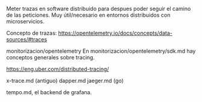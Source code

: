 Meter trazas en software distribuido para despues poder seguir el camino de las peticiones.
Muy útil/necesario en entornos distribuidos con microservicios.

Concepto de trazas: https://opentelemetry.io/docs/concepts/data-sources/#traces

monitorizacion/opentelemetry
En monitorizacion/opentelemetry/sdk.md hay conceptos generales sobre tracing.

https://eng.uber.com/distributed-tracing/

x-trace.md (antiguo)
dapper.md
jaeger.md (go)

tempo.md, el backend de grafana.
